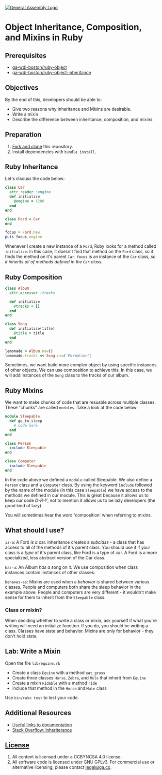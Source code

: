 [![General Assembly Logo](https://camo.githubusercontent.com/1a91b05b8f4d44b5bbfb83abac2b0996d8e26c92/687474703a2f2f692e696d6775722e636f6d2f6b6538555354712e706e67)](https://generalassemb.ly/education/web-development-immersive)

# Object Inheritance, Composition, and Mixins in Ruby

## Prerequisites

-   [ga-wdi-boston/ruby-object](https://github.com/ga-wdi-boston/ruby-object)
-   [ga-wdi-boston/ruby-object-inheritance](https://github.com/ga-wdi-boston/ruby-objecs-inheritance)

## Objectives

By the end of this, developers should be able to:

-   Give two reasons why inheritance and Mixins are desirable.
-   Write a mixin
-   Describe the difference between inheritance, composition, and mixins

## Preparation

1.  [Fork and clone](https://github.com/ga-wdi-boston/meta/wiki/ForkAndClone)
    this repository.
1.  Install dependencies with `bundle install`.

## Ruby Inheritance

Let's discuss the code below:

```ruby
class Car
  attr_reader :engine
  def initialize
    @engine = 1200
  end
end

class Ford < Car
end

focus = Ford.new
puts focus.engine
```

Whenever I create a new instance of a `Ford`, Ruby looks for a method called `initialize`. In this case, it doesn't find that method on the `Ford` class, so it finds the method on it's parent `Car`. `focus` is an instance of the `Car` class,  so *it inherits all of methods defined in the `Car` class.*

## Ruby Composition

```ruby
class Album
  attr_accessor :tracks

  def initialize
    @tracks = []
  end
end

class Song
  def initialize(title)
    @title = title
  end
end

lemonade = Album.new()
lemonade.tracks << Song.new('Formation')
```

Sometimes, we want build more complex object by using specific instances of other
 objects. We can use composition to achieve this. In this case, we will add
 instances of the `Song` class to the tracks of our album.

## Ruby Mixins

We want to make chunks of code that are resuable across multiple classes.
These "chunks" are called `modules`. Take a look at the code below:

```ruby
module Sleepable
  def go_to_sleep
    # code here
  end
end

class Person
  include Sleepable
end

class Computer
  include Sleepable
end
```

In the code above we defined a `module` called Sleepable. We also define a
`Person` class and a `Computer` class. By using the keyword `include` followed
by the name of the module (in this case `Sleepable`) we have access to the methods
we defined in our module.  This is great because it allows us to keep our code
*D-R-Y*, not to mention it allows us to be lazy developers (the good kind of
lazy).

You will sometimes hear the word 'composition' when referring to mixins.

## What should I use?

`is-a`: A Ford *is a* car. Inheritance creates a *subclass* - a class that has access to all of the methods of it's parent class. You should use it if your class is a *type* of it's parent class, like Ford is a type of car. A Ford is a more specialized, less abstract version of the Car class.

`has-a`: An Album *has a* song on it. We use composition when class instances
contain instances of other classes.

`behaves-as`: Mixins are used when a *behavior* is shared between various classes. People and computers both share the sleep behavior in the example above. People and computers are very different - it wouldn't make sense for them to inherit from the `Sleepable` class.

### Class or mixin?
When deciding whether to write a class or mixin, ask yourself if what you're
writing will need an initialize function. If you do, you should be writing a class.
Classes have state and behavior. Mixins are only for behavior - they don't hold
state.

## Lab: Write a Mixin

Open the file `lib/equine.rb`

- Create a class `Equine` with a method `eat_grass`
- Create three classes `Horse`, `Zebra`, and `Mule` that inherit from `Equine`
- Create a mixin `Ridable` with a method `ride`
- Include that method in the `Horse` and `Mule` class

Use `bin/rake test` to test your code.

## Additional Resources

-   [Useful links to documentation](https://www.ruby-lang.org/en/documentation/)
-   [Stack Overflow: Inheriterance](http://stackoverflow.com/questions/15754768/when-do-we-use-ruby-module-vs-using-class-composition)

## [License](LICENSE)

1.  All content is licensed under a CC­BY­NC­SA 4.0 license.
1.  All software code is licensed under GNU GPLv3. For commercial use or
    alternative licensing, please contact legal@ga.co.
